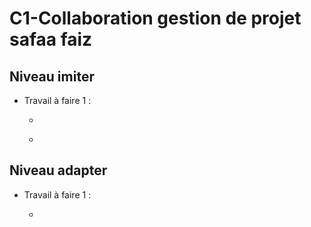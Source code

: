 # C1-Collaboration gestion de projet safaa faiz

## Niveau imiter
  
-  Travail à faire 1 :
  
     - []()

     - []() 

 
## Niveau adapter

-  Travail à faire 1 :
   
   -  